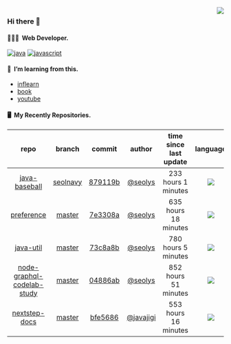 <img align="right" src="https://github-readme-stats.vercel.app/api?username=seolys&show_icons=true&hide_title=true" />

### Hi there 👋

#### 🧑🏻‍💻&nbsp;&nbsp;Web Developer.

[![java](http://img.shields.io/badge/-java-black?style=flat-square&logo=)](#)
[![javascript](http://img.shields.io/badge/-javascript-darkgray?style=flat-square&logo=)](#)

<!--
**seolys/seolys** is a ✨ _special_ ✨ repository because its `README.md` (this file) appears on your GitHub profile.

Here are some ideas to get you started:

- 🔭 I’m currently working on ...
- 🌱 I’m currently learning ...
- 👯 I’m looking to collaborate on ...
- 🤔 I’m looking for help with ...
- 💬 Ask me about ...
- 📫 How to reach me: ...
- 😄 Pronouns: ...
- ⚡ Fun fact: ...
-->

#### 🌱&nbsp;&nbsp;I’m learning from this.

- [inflearn](https://github.com/seolys/TIL/blob/master/inflearn/inflearn.md)
- [book](https://github.com/seolys/TIL/blob/master/book/book.md)
- [youtube](https://github.com/seolys/TIL/blob/master/youtube/youtube.md)

#### 🖥&nbsp;&nbsp;My Recently Repositories.

| repo | branch | commit | author | time since last update | language |
|:---:|:---:|:---:|:---:|:---:|:---:|
| [java-baseball](https://github.com/seolys/java-baseball) | [seolnavy](https://github.com/seolys/java-baseball/tree/seolnavy) |[879119b](https://github.com/seolys/java-baseball/commit/879119bcb70a1f0c4da0a771de5b4f4f0c7daacb) | [@seolys](https://github.com/seolys) |233 hours 1 minutes | ![](https://img.shields.io/badge/language-Java-default.svg?style=flat-square)|
| [preference](https://github.com/seolys/preference) | [master](https://github.com/seolys/preference/tree/master) |[7e3308a](https://github.com/seolys/preference/commit/7e3308a63f6d6a1c74aada20c8f549ea13870e8d) | [@seolys](https://github.com/seolys) |635 hours 18 minutes | ![](https://img.shields.io/badge/language-Shell-default.svg?style=flat-square)|
| [java-util](https://github.com/seolys/java-util) | [master](https://github.com/seolys/java-util/tree/master) |[73c8a8b](https://github.com/seolys/java-util/commit/73c8a8b4e92a3fbbb99c34f71b1ae23dff020f76) | [@seolys](https://github.com/seolys) |780 hours 5 minutes | ![](https://img.shields.io/badge/language-Java-default.svg?style=flat-square)|
| [node-graphql-codelab-study](https://github.com/seolys/node-graphql-codelab-study) | [master](https://github.com/seolys/node-graphql-codelab-study/tree/master) |[04886ab](https://github.com/seolys/node-graphql-codelab-study/commit/04886ab9c7bc44e1dee36c391140423ae0c9adb3) | [@seolys](https://github.com/seolys) |852 hours 51 minutes | ![](https://img.shields.io/badge/language-JavaScript-default.svg?style=flat-square)|
| [nextstep-docs](https://github.com/seolys/nextstep-docs) | [master](https://github.com/seolys/nextstep-docs/tree/master) |[bfe5686](https://github.com/seolys/nextstep-docs/commit/bfe5686281d07967e0501763bf42a08814f7473a) | [@javajigi](https://github.com/javajigi) |553 hours 16 minutes | ![](https://img.shields.io/badge/language-unknown-default.svg?style=flat-square)|


<!--
[![Tech Blog Badge](http://img.shields.io/badge/-Tech%20blog-black?style=flat-square&logo=github&link=https://zzsza.github.io/)](https://zzsza.github.io/) 
[![Linkedin Badge](https://img.shields.io/badge/-LinkedIn-blue?style=flat-square&logo=Linkedin&logoColor=white&link=https://www.linkedin.com/in/seong-yun-byeon-8183a8113/)](https://www.linkedin.com/in/seong-yun-byeon-8183a8113/) 
[![Youtube Badge](https://img.shields.io/badge/Youtube-ff0000?style=flat-square&logo=youtube&link=https://www.youtube.com/c/kyleschool)](https://www.youtube.com/c/kyleschool) 
[![Facebook Badge](https://img.shields.io/badge/-Facebook-1877f2?style=flat-square&logo=facebook&logoColor=white&link=https://www.facebook.com/zzsza)](https://www.facebook.com/zzsza) 
[![Instagram Badge](https://img.shields.io/badge/-Instagram-dd2a7b?style=flat-square&logo=instagram&logoColor=white&link=https://www.instagram.com/data.scientist/)](https://www.instagram.com/data.scientist/) 
[![Gmail Badge](https://img.shields.io/badge/-Gmail-d14836?style=flat-square&logo=Gmail&logoColor=white&link=mailto:snugyun01@gmail.com)](mailto:snugyun01@gmail.com)
-->
